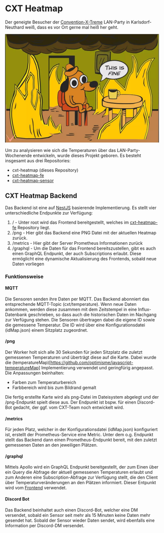 # CXT Heatmap

Der geneigte Besucher der [Convention-X-Treme](https://convention-x-treme) LAN-Party in Karlsdorf-Neuthard weiß, dass es vor Ort gerne mal heiß her geht.

![Besucher der Convention-X-Treme](img/fine.jpg)

Um zu analysieren wie sich die Temperaturen über das LAN-Party-Wochenende entwickeln, wurde dieses Projekt geboren. Es besteht insgesamt aus drei Repositories:

- cxt-heatmap (dieses Repository)
- [cxt-heatmap-fe](https://github.com/osiris86/cxt-heatmap-fe)
- [cxt-heatmap-sensor](https://github.com/osiris86/cxt-heatmap-sensor)

## CXT Heatmap Backend

Das Backend ist eine auf [NestJS](https://nestjs.com/) basierende Implementierung. Es stellt vier unterschiedliche Endpunkte zur Verfügung:

1. / - Unter root wird das Frontend bereitgestellt, welches im [cxt-heatmap-fe](https://github.com/osiris86/cxt-heatmap-fe) Repository liegt.
2. /png - Hier gibt das Backend eine PNG Datei mit der aktuellen Heatmap zurück.
3. /metrics - Hier gibt der Server Prometheus Informationen zurück
4. /graphql - Um die Daten für das Frontend bereitszustellen, gibt es auch einen GraphQL Endpunkt, der auch Subscriptions erlaubt. Diese ermöglicht eine dynamische Aktualisierung des Frontends, sobald neue Daten vorliegen

### Funktionsweise

#### MQTT

Die Sensoren senden ihre Daten per MQTT. Das Backend abonniert das entsprechende MQTT-Topic (cxt/temperature). Wenn neue Daten ankommen, werden diese zusammen mit dem Zeitstempel in eine Influx-Datenbank geschrieben, so dass auch die historischen Daten im Nachgang zur Verfügung stehen. Die Sensoren übertragen dabei die eigene ID sowie die gemessene Temperatur. Die ID wird über eine Konfigurationsdatei (idMap.json) einem Sitzplatz zugeordnet.

#### /png

Der Worker holt sich alle 30 Sekunden für jeden Sitzplatz die zuletzt gemessenen Temperaturen und überträgt diese auf die Karte. Dabei wurde die (temperatureMap)[https://github.com/optimisme/javascript-temperatureMap] Implementierung verwendet und geringfürig angepasst. Die Anpassungen beinhalten:

- Farben zum Temperaturbereich
- Farbbereich wird bis zum Bildrand gemalt

Die fertig erstellte Karte wird als png-Datei im Dateisystem abgelegt und der /png-Endpunkt spielt diese aus. Der Endpunkt ist bspw. für einen Discord-Bot gedacht, der ggf. vom CXT-Team noch entwickelt wird.

#### /metrics

Für jeden Platz, welcher in der Konfigurationsdatei (idMap.json) konfiguriert ist, erstellt der Prometheus-Service eine Metric. Unter dem o.g. Endpunkt stellt das Backend dann einen Prometheus-Endpunkt bereit, mit den zuletzt gemessenen Daten an den jeweiligen Plätzen.

#### /graphql

Mittels Apollo wird ein GraphQL Endpunkt bereitgestellt, der zum Einen über ein Query die Abfrage der aktuell gemessenen Temperaturen erlaubt und zum Anderen eine Subscription-Abfrage zur Verfügung stellt, die den Client über Temperaturveränderungen an den Plätzen informiert. Dieser Entpunkt wird vom [Frontend](https://github.com/osiris86/cxt-heatmap-fe) verwendet.

#### Discord Bot

Das Backend beinhaltet auch einen Discord-Bot, welcher eine DM versendet, sobald ein Sensor seit mehr als 15 Minuten keine Daten mehr gesendet hat. Sobald der Sensor wieder Daten sendet, wird ebenfalls eine Information per Discord-DM versendet.
